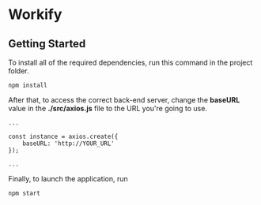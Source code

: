 # Workify

## Getting Started

To install all of the required dependencies, run this command in the project folder.

```
npm install
```

After that, to access the correct back-end server, change the **baseURL** value in the **./src/axios.js** file to the URL you're going to use.

```
...

const instance = axios.create({
    baseURL: 'http://YOUR_URL'
});

...

```

Finally, to launch the application, run

```
npm start
```

